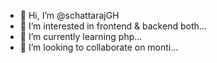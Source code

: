 - 👋 Hi, I’m @schattarajGH
- 👀 I’m interested in frontend & backend both...
- 🌱 I’m currently learning php...
- 💞️ I’m looking to collaborate on monti...

<!---
schattarajGH/schattarajGH is a ✨ special ✨ repository because its `README.md` (this file) appears on your GitHub profile.
You can click the Preview link to take a look at your changes.
--->
